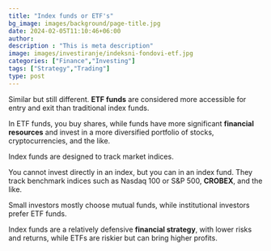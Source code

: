 ```yaml
---
title: "Index funds or ETF's"
bg_image: images/background/page-title.jpg
date: 2024-02-05T11:10:46+06:00
author:
description : "This is meta description"
image: images/investiranje/indeksni-fondovi-etf.jpg
categories: ["Finance","Investing"]
tags: ["Strategy","Trading"]
type: post
---
```

Similar but still different. **ETF funds** are considered more accessible for entry and exit than traditional index funds.

In ETF funds, you buy shares, while funds have more significant **financial resources** and invest in a more diversified portfolio of stocks, cryptocurrencies, and the like. 

Index funds are designed to track market indices.

You cannot invest directly in an index, but you can in an index fund. They track benchmark indices such as Nasdaq 100 or S&P 500, **CROBEX**, and the like.

Small investors mostly choose mutual funds, while institutional investors prefer ETF funds.
 
Index funds are a relatively defensive **financial strategy**, with lower risks and returns, while ETFs are riskier but can bring higher profits.
